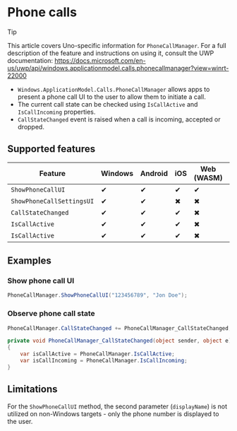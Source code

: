 # Phone calls

> [!TIP]
> This article covers Uno-specific information for `PhoneCallManager`. For a full description of the feature and instructions on using it, consult the UWP documentation: https://docs.microsoft.com/en-us/uwp/api/windows.applicationmodel.calls.phonecallmanager?view=winrt-22000

 * `Windows.ApplicationModel.Calls.PhoneCallManager` allows apps to present a phone call UI to the user to allow them to initiate a call.
 * The current call state can be checked using `IsCallActive` and `IsCallIncoming` properties.
 * `CallStateChanged` event is raised when a call is incoming, accepted or dropped.

## Supported features

| Feature        |  Windows  | Android |  iOS  |  Web (WASM)  | macOS | Linux (Skia)  | Win 7 (Skia) | 
|---------------|-------|-------|-------|-------|-------|-------|-|
| `ShowPhoneCallUI`  | ✔ | ✔ | ✔ | ✔ | ✖ | ✖ | ✖ |
| `ShowPhoneCallSettingsUI`     | ✔ | ✔ | ✖ | ✖ | ✖ | ✖ | ✖ |
| `CallStateChanged`     | ✔ | ✔ | ✔ | ✖ | ✖ | ✖ | ✖ |
| `IsCallActive`     | ✔ | ✔ | ✔ | ✖ | ✖ | ✖ | ✖ |
| `IsCallActive`     | ✔ | ✔ | ✔ | ✖ | ✖ | ✖ | ✖ |

## Examples

### Show phone call UI

```c#
PhoneCallManager.ShowPhoneCallUI("123456789", "Jon Doe");
```

### Observe phone call state

```c#
PhoneCallManager.CallStateChanged += PhoneCallManager_CallStateChanged;

private void PhoneCallManager_CallStateChanged(object sender, object e)
{
    var isCallActive = PhoneCallManager.IsCallActive;
    var isCallIncoming = PhoneCallManager.IsCallIncoming;
}
```

## Limitations

For the `ShowPhoneCallUI` method, the second parameter (`displayName`) is not utilized on non-Windows targets - only the phone number is displayed to the user.